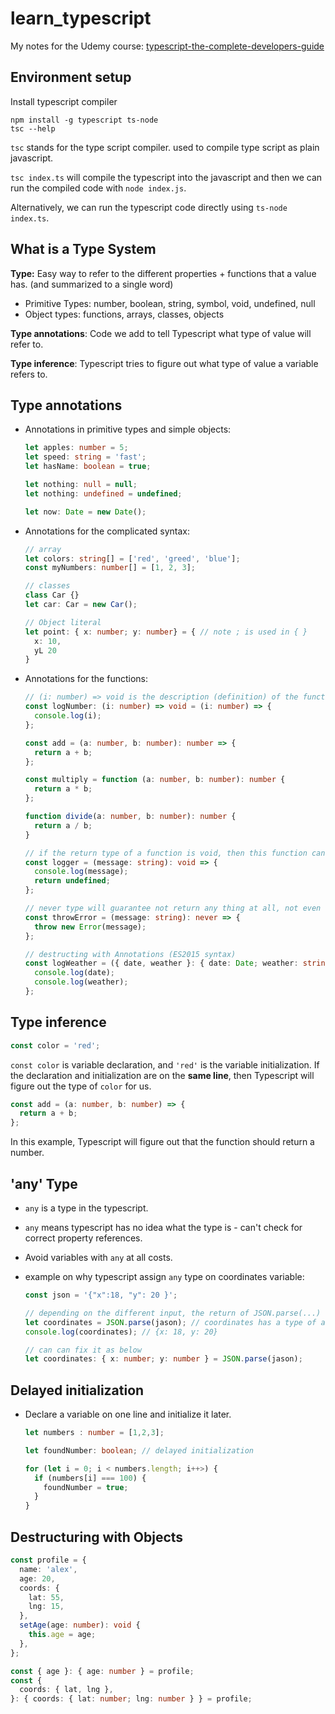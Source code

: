 # learn_typescript

My notes for the Udemy course: [typescript-the-complete-developers-guide](https://www.udemy.com/course/typescript-the-complete-developers-guide)

## Environment setup

Install typescript compiler

```
npm install -g typescript ts-node
tsc --help
```

`tsc` stands for the type script compiler. used to compile type script as plain javascript.

`tsc index.ts` will compile the typescript into the javascript and then we can run the compiled code with `node index.js`.

Alternatively, we can run the typescript code directly using `ts-node index.ts`.

## What is a Type System

**Type:** Easy way to refer to the different properties + functions that a value has. (and summarized to a single word)

- Primitive Types: number, boolean, string, symbol, void, undefined, null
- Object types: functions, arrays, classes, objects

**Type annotations**: Code we add to tell Typescript what type of value will refer to.

**Type inference**: Typescript tries to figure out what type of value a variable refers to.

## Type annotations

- Annotations in primitive types and simple objects:

  ```typescript
  let apples: number = 5;
  let speed: string = 'fast';
  let hasName: boolean = true;

  let nothing: null = null;
  let nothing: undefined = undefined;

  let now: Date = new Date();
  ```

- Annotations for the complicated syntax:

  ```typescript
  // array
  let colors: string[] = ['red', 'greed', 'blue'];
  const myNumbers: number[] = [1, 2, 3];

  // classes
  class Car {}
  let car: Car = new Car();

  // Object literal
  let point: { x: number; y: number} = { // note ; is used in { }
    x: 10,
    yL 20
  }
  ```

- Annotations for the functions:

  ```typescript
  // (i: number) => void is the description (definition) of the function
  const logNumber: (i: number) => void = (i: number) => {
    console.log(i);
  };

  const add = (a: number, b: number): number => {
    return a + b;
  };

  const multiply = function (a: number, b: number): number {
    return a * b;
  };

  function divide(a: number, b: number): number {
    return a / b;
  }

  // if the return type of a function is void, then this function can return as undefined.
  const logger = (message: string): void => {
    console.log(message);
    return undefined;
  };

  // never type will guarantee not return any thing at all, not even undefined
  const throwError = (message: string): never => {
    throw new Error(message);
  };

  // destructing with Annotations (ES2015 syntax)
  const logWeather = ({ date, weather }: { date: Date; weather: string }) => {
    console.log(date);
    console.log(weather);
  };
  ```

## Type inference

```typescript
const color = 'red';
```

`const color` is variable declaration, and `'red'` is the variable initialization. If the declaration and initialization are on the **same line**, then Typescript will figure out the type of `color` for us.

```typescript
const add = (a: number, b: number) => {
  return a + b;
};
```

In this example, Typescript will figure out that the function should return a number.

## 'any' Type

- `any` is a type in the typescript.
- `any` means typescript has no idea what the type is - can't check for correct property references.
- Avoid variables with `any` at all costs.
- example on why typescript assign `any` type on coordinates variable:

  ```typescript
  const json = '{"x":18, "y": 20 }';

  // depending on the different input, the return of JSON.parse(...) can be boolean, number, object etc.
  let coordinates = JSON.parse(jason); // coordinates has a type of any
  console.log(coordinates); // {x: 18, y: 20}

  // can can fix it as below
  let coordinates: { x: number; y: number } = JSON.parse(jason);
  ```

## Delayed initialization

- Declare a variable on one line and initialize it later.

  ```typescript
  let numbers : number = [1,2,3];

  let foundNumber: boolean; // delayed initialization

  for (let i = 0; i < numbers.length; i++>) {
    if (numbers[i] === 100) {
      foundNumber = true;
    }
  }
  ```

## Destructuring with Objects

```typescript
const profile = {
  name: 'alex',
  age: 20,
  coords: {
    lat: 55,
    lng: 15,
  },
  setAge(age: number): void {
    this.age = age;
  },
};

const { age }: { age: number } = profile;
const {
  coords: { lat, lng },
}: { coords: { lat: number; lng: number } } = profile;
```
